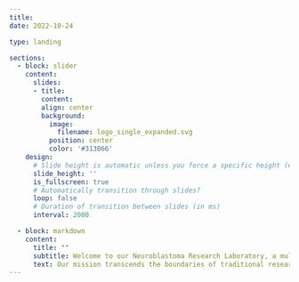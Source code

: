 ```yaml
---
title:
date: 2022-10-24

type: landing

sections:
  - block: slider
    content:
      slides:
      - title: 
        content: 
        align: center
        background:
          image:
            filename: logo_single_expanded.svg
          position: center
          color: '#313066'
    design:
      # Slide height is automatic unless you force a specific height (e.g. '400px')
      slide_height: ''
      is_fullscreen: true
      # Automatically transition through slides?
      loop: false
      # Duration of transition between slides (in ms)
      interval: 2000

  - block: markdown
    content:
      title: ""
      subtitle: Welcome to our Neuroblastoma Research Laboratory, a multidisciplinary hub where the pursuit of knowledge meets the cutting edge of technology.
      text: Our mission transcends the boundaries of traditional research. By integrating biological expertise with advanced computational methods, we delve deep into the genetic and molecular landscape of neuroblastoma. Our commitment to innovation fuels our quest for breakthroughs that can lead to more effective treatments and ultimately, cures. As you navigate through our site, we invite you to explore the dynamic work of our passionate researchers, the promising projects underway, and the impactful discoveries that have stemmed from the intersection of biology and computer science. Join us on this journey of exploration, hope, and relentless determination to make a difference in the lives of those affected by neuroblastoma. Whether you're a student, a fellow researcher, or someone whose life has been touched by neuroblastoma, we welcome your interest and support. Together, we can shed light on this condition and forge a path towards a brighter, healthier future.
---
```

